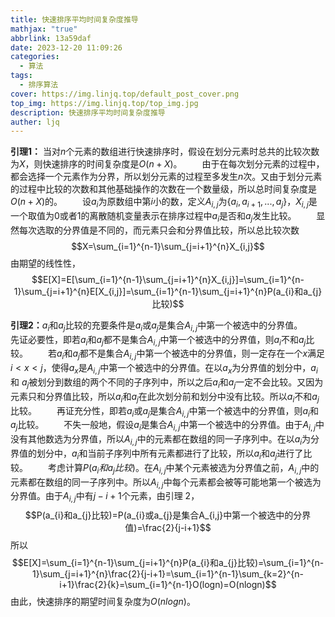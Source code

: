 ```yaml
---
title: 快速排序平均时间复杂度推导
mathjax: "true"
abbrlink: 13a59daf
date: 2023-12-20 11:09:26
categories:
  - 算法
tags:
  - 排序算法
cover: https://img.linjq.top/default_post_cover.png
top_img: https://img.linjq.top/top_img.jpg
description: 快速排序平均时间复杂度推导
auther: ljq
---
```


**引理1：** 当对$n$个元素的数组进行快速排序时，假设在划分元素时总共的比较次数为$X$，则快速排序的时间复杂度是$O(n+X)$。
&emsp;&emsp;由于在每次划分元素的过程中，都会选择一个元素作为分界，所以划分元素的过程至多发生$n$次。又由于划分元素的过程中比较的次数和其他基础操作的次数在一个数量级，所以总时间复杂度是$O(n+X)$的。
&emsp;&emsp;设$a_{i}$为原数组中第$i$小的数，定义$A_{i,j}$为$\{a_{i},a_{i+1},...,a_{j}\}$，$X_{i,j}$是一个取值为0或者1的离散随机变量表示在排序过程中$a_{i}$是否和$a_{j}$发生比较。
&emsp;&emsp;显然每次选取的分界值是不同的，而元素只会和分界值比较，所以总比较次数$$X=\sum_{i=1}^{n-1}\sum_{j=i+1}^{n}X_{i,j}$$
由期望的线性性，
$$E[X]=E[\sum_{i=1}^{n-1}\sum_{j=i+1}^{n}X_{i,j}]=\sum_{i=1}^{n-1}\sum_{j=i+1}^{n}E[X_{i,j}]=\sum_{i=1}^{n-1}\sum_{j=i+1}^{n}P(a_{i}和a_{j}比较)$$

**引理2：**$a_{i}$和$a_{j}$比较的充要条件是$a_{i}$或$a_{j}$是集合$A_{i,j}$中第一个被选中的分界值。
&emsp;&emsp;先证必要性，即若$a_{i}$和$a_{j}$都不是集合$A_{i,j}$中第一个被选中的分界值，则$a_{i}$不和$a_{j}$比较。
&emsp;&emsp;若$a_{i}$和$a_{j}$都不是集合$A_{i,j}$中第一个被选中的分界值，则一定存在一个$x$满足$i<x<j$，使得$a_{x}$是$A_{i,j}$中第一个被选中的分界值。在以$a_{x}$为分界值的划分中，$a_{i}$和 $a_{j}$被划分到数组的两个不同的子序列中，所以之后$a_{i}$和$a_{j}$一定不会比较。又因为元素只和分界值比较，所以$a_{i}$和$a_{j}$在此次划分前和划分中没有比较。所以$a_{i}$不和$a_{j}$比较。
&emsp;&emsp;再证充分性，即若$a_{i}$或$a_{j}$是集合$A_{i,j}$中第一个被选中的分界值，则$a_{i}$和$a_{j}$比较。
&emsp;&emsp;不失一般地，假设$a_{i}$是集合$A_{i,j}$中第一个被选中的分界值。由于$A_{i,j}$中没有其他数选为分界值，所以$A_{i,j}$中的元素都在数组的同一子序列中。在以$a_{i}$为分界值的划分中，$a_{i}$和当前子序列中所有元素都进行了比较，所以$a_{i}$和$a_{j}$进行了比较。
&emsp;&emsp;考虑计算$P(a_{i}和a_{j}比较)$。在$A_{i,j}$中某个元素被选为分界值之前，$A_{i,j}$中的元素都在数组的同一子序列中。所以$A_{i,j}$中每个元素都会被等可能地第一个被选为分界值。由于$A_{i,j}$中有$j-i+1$个元素，由引理 2，
$$P(a_{i}和a_{j}比较)=P(a_{i}或a_{j}是集合A_{i,j}中第一个被选中的分界值)=\frac{2}{j-i+1}$$
所以
$$E[X]=\sum_{i=1}^{n-1}\sum_{j=i+1}^{n}P(a_{i}和a_{j}比较)=\sum_{i=1}^{n-1}\sum_{j=i+1}^{n}\frac{2}{j-i+1}=\sum_{i=1}^{n-1}\sum_{k=2}^{n-i+1}\frac{2}{k}=\sum_{i=1}^{n-1}O(logn)=O(nlogn)$$
由此，快速排序的期望时间复杂度为$O(nlogn)$。

